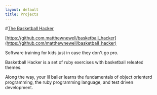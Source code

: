 ```yaml
---
layout: default
title: Projects
---
```


#[The Basketball Hacker](https://github.com/matthewnewell/basketball_hacker) 

[https://github.com.matthewnewell/basketball_hacker](https://github.com/matthewnewell/basketball_hacker) 

Software training for kids just in case they don't go pro.  

Basketball Hacker is a set of ruby exercises with basketball releated themes.  

Along the way, your lil baller learns the fundamentals of object orienterd programming, the ruby programming language, and test driven development. 

